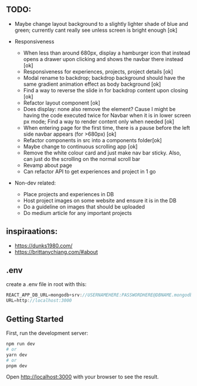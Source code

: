 ## TODO:

- Maybe change layout background to a slightly lighter shade of blue and green; currently cant really see unless screen is bright enough [ok]
- Responsiveness

  - When less than around 680px, display a hamburger icon that instead opens a drawer upon clicking and shows the navbar there instead [ok]
  - Responsiveness for experiences, projects, project details [ok]
  - Modal rename to backdrop; backdrop background should have the same gradient animation effect as body background [ok]
  - Find a way to reverse the slide in for backdrop content upon closing [ok]
  - Refactor layout component [ok]
  - Does display: none also remove the element? Cause I might be having the code executed twice for Navbar when it is in lower screen px mode; Find a way to render content only when needed [ok]
  - When entering page for the first time, there is a pause before the left side navbar appears (for >680px) [ok]
  - Refactor components in src into a components folder[ok]
  - Maybe change to continuous scrolling app [ok]
  - Remove the white colour card and just make nav bar sticky. Also, can just do the scrolling on the normal scroll bar
  - Revamp about page
  - Can refactor API to get experiences and project in 1 go

- Non-dev related:
  - Place projects and experiences in DB
  - Host project images on some website and ensure it is in the DB
  - Do a guideline on images that should be uploaded
  - Do medium article for any important projects

## inspiraations:

- https://dunks1980.com/
- https://brittanychiang.com/#about

## .env

create a .env file in root with this:

```Javascript
REACT_APP_DB_URL=mongodb+srv://USERNAMEHERE:PASSWORDHERE@DBNAME.mongodb.net/COLLECTIONNAME?retryWrites=true&w=majority
URL=http://localhost:3000
```

## Getting Started

First, run the development server:

```bash
npm run dev
# or
yarn dev
# or
pnpm dev
```

Open [http://localhost:3000](http://localhost:3000) with your browser to see the result.
